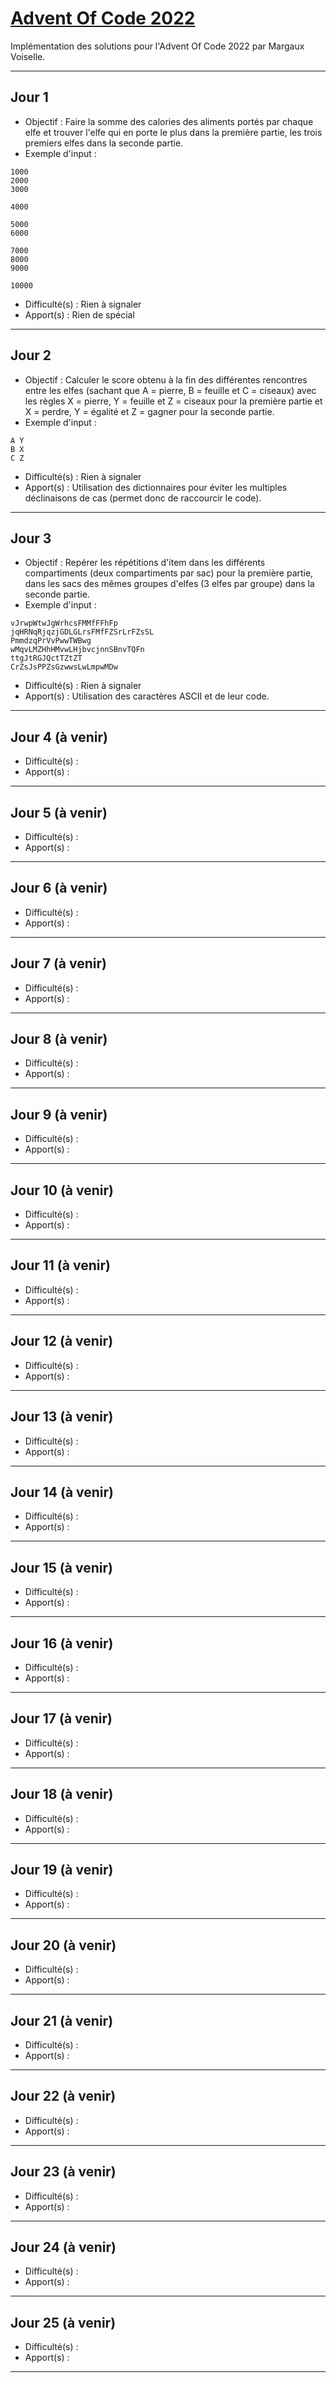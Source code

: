 # [Advent Of Code 2022](https://adventofcode.com/2022/)

Implémentation des solutions pour l'Advent Of Code 2022 par Margaux Voiselle.

---

## Jour 1

- Objectif : Faire la somme des calories des aliments portés par chaque elfe et trouver l'elfe qui en porte le plus dans la première partie, les trois premiers elfes dans la seconde partie.
- Exemple d'input :

```text
1000
2000
3000

4000

5000
6000

7000
8000
9000

10000
```

- Difficulté(s) : Rien à signaler
- Apport(s) : Rien de spécial

---

## Jour 2

- Objectif : Calculer le score obtenu à la fin des différentes rencontres entre les elfes (sachant que A = pierre, B = feuille et C = ciseaux) avec les règles X = pierre, Y = feuille et Z = ciseaux pour la première partie et X = perdre, Y = égalité et Z = gagner pour la seconde partie.
- Exemple d'input :

```text
A Y
B X
C Z
```

- Difficulté(s) : Rien à signaler
- Apport(s) : Utilisation des dictionnaires pour éviter les multiples déclinaisons de cas (permet donc de raccourcir le code).

---

## Jour 3

- Objectif : Repérer les répétitions d'item dans les différents compartiments (deux compartiments par sac) pour la première partie, dans les sacs des mêmes groupes d'elfes (3 elfes par groupe) dans la seconde partie.
- Exemple d'input :

```text
vJrwpWtwJgWrhcsFMMfFFhFp
jqHRNqRjqzjGDLGLrsFMfFZSrLrFZsSL
PmmdzqPrVvPwwTWBwg
wMqvLMZHhHMvwLHjbvcjnnSBnvTQFn
ttgJtRGJQctTZtZT
CrZsJsPPZsGzwwsLwLmpwMDw
```

- Difficulté(s) : Rien à signaler
- Apport(s) : Utilisation des caractères ASCII et de leur code.

---

## Jour 4 (à venir)

- Difficulté(s) :
- Apport(s) :

---

## Jour 5 (à venir)

- Difficulté(s) :
- Apport(s) :

---

## Jour 6 (à venir)

- Difficulté(s) :
- Apport(s) :

---

## Jour 7 (à venir)

- Difficulté(s) :
- Apport(s) :

---

## Jour 8 (à venir)

- Difficulté(s) :
- Apport(s) :

---

## Jour 9 (à venir)

- Difficulté(s) :
- Apport(s) :

---

## Jour 10 (à venir)

- Difficulté(s) :
- Apport(s) :

---

## Jour 11 (à venir)

- Difficulté(s) :
- Apport(s) :

---

## Jour 12 (à venir)

- Difficulté(s) :
- Apport(s) :

---

## Jour 13 (à venir)

- Difficulté(s) :
- Apport(s) :

---

## Jour 14 (à venir)

- Difficulté(s) :
- Apport(s) :

---

## Jour 15 (à venir)

- Difficulté(s) :
- Apport(s) :

---

## Jour 16 (à venir)

- Difficulté(s) :
- Apport(s) :

---

## Jour 17 (à venir)

- Difficulté(s) :
- Apport(s) :

---

## Jour 18 (à venir)

- Difficulté(s) :
- Apport(s) :

---

## Jour 19 (à venir)

- Difficulté(s) :
- Apport(s) :

---

## Jour 20 (à venir)

- Difficulté(s) :
- Apport(s) :

---

## Jour 21 (à venir)

- Difficulté(s) :
- Apport(s) :

---

## Jour 22 (à venir)

- Difficulté(s) :
- Apport(s) :

---

## Jour 23 (à venir)

- Difficulté(s) :
- Apport(s) :

---

## Jour 24 (à venir)

- Difficulté(s) :
- Apport(s) :

---

## Jour 25 (à venir)

- Difficulté(s) :
- Apport(s) :

---
